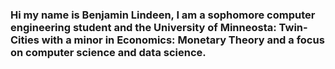 ### Hi my name is Benjamin Lindeen, I am a sophomore computer engineering student and the University of Minneosta: Twin-Cities with a minor in Economics: Monetary Theory and a focus on computer science and data science. 

<!--
**BenjaminLindeen/BenjaminLindeen** is a ✨ _special_ ✨ repository because its `README.md` (this file) appears on your GitHub profile.

Here are some ideas to get you started:

- 🔭 I’m currently working on ...
- 🌱 I’m currently learning ...
- 👯 I’m looking to collaborate on ...
- 🤔 I’m looking for help with ...
- 💬 Ask me about ...
- 📫 How to reach me: ...
- 😄 Pronouns: ...
- ⚡ Fun fact: ...
-->
